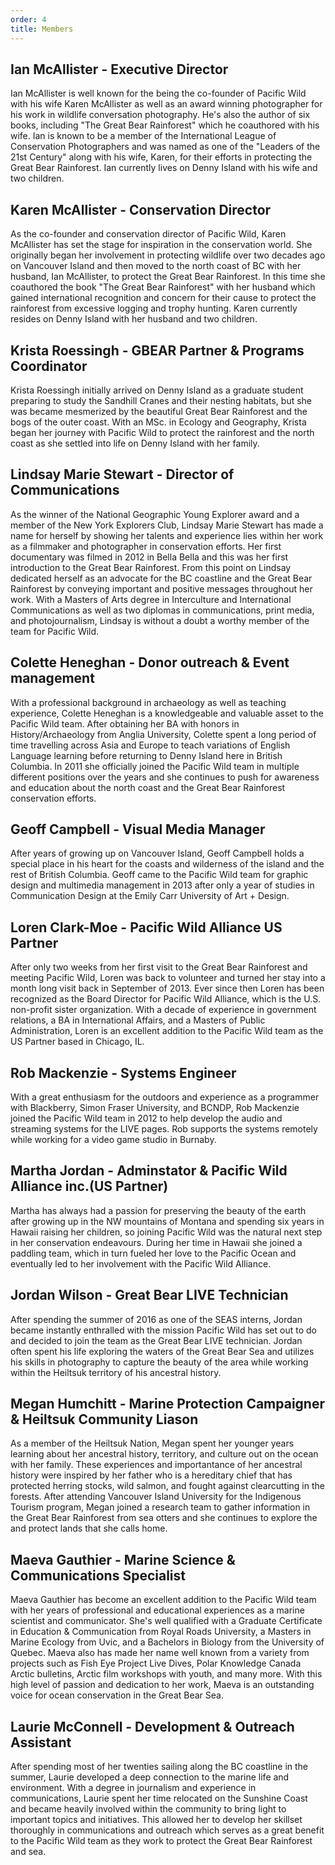 ```yaml
---
order: 4
title: Members
---
```


## Ian McAllister - Executive Director


Ian McAllister is well known for the being the co-founder of Pacific Wild with his wife Karen McAllister as well as an award winning photographer for his work in wildlife conversation photography. He's also the author of six books, including "The Great Bear Rainforest" which he coauthored with his wife. Ian is known to be a member of the International League of Conservation Photographers and was named as one of the "Leaders of the 21st Century" along with his wife, Karen, for their efforts in protecting the Great Bear Rainforest. Ian currently lives on Denny Island with his wife and two children.


## Karen McAllister - Conservation Director

As the co-founder and conservation director of Pacific Wild, Karen McAllister has set the stage for inspiration in the conservation world. She originally began her involvement in protecting wildlife over two decades ago on Vancouver Island and then moved to the north coast of BC with her husband, Ian McAllister, to protect the Great Bear Rainforest. In this time she coauthored the book "The Great Bear Rainforest" with her husband which gained international recognition and concern for their cause to protect the rainforest from excessive logging and trophy hunting. Karen currently resides on Denny Island with her husband and two children.  


## Krista Roessingh - GBEAR Partner & Programs Coordinator

Krista Roessingh initially arrived on Denny Island as a graduate student preparing to study the Sandhill Cranes and their nesting habitats, but she was became mesmerized by the beautiful Great Bear Rainforest and the bogs of the outer coast. With an MSc. in Ecology and Geography, Krista began her journey with Pacific Wild to protect the rainforest and the north coast as she settled into life on Denny Island with her family.


## Lindsay Marie Stewart - Director of Communications

As the winner of the National Geographic Young Explorer award and a member of the New York Explorers Club, Lindsay Marie Stewart has made a name for herself by showing her talents and experience lies within her work as a filmmaker and photographer in conservation efforts. Her first documentary was filmed in 2012 in Bella Bella and this was her first introduction to the Great Bear Rainforest. From this point on Lindsay dedicated herself as an advocate for the BC coastline and the Great Bear Rainforest by conveying important and positive messages throughout her work. With a Masters of Arts degree in Interculture and International Communications as well as two diplomas in communications, print media, and photojournalism, Lindsay is without a doubt a worthy member of the team for Pacific Wild.  


## Colette Heneghan - Donor outreach & Event management

With a professional background in archaeology as well as teaching experience, Colette Heneghan is a knowledgeable and valuable asset to the Pacific Wild team. After obtaining her BA with honors in History/Archaeology from Anglia University, Colette spent a long period of time travelling across Asia and Europe to teach variations of English Language learning before returning to Denny Island here in British Columbia. In 2011 she officially joined the Pacific Wild team in multiple different positions over the years and she continues to push for awareness and education about the north coast and the Great Bear Rainforest conservation efforts. 


## Geoff Campbell - Visual Media Manager

After years of growing up on Vancouver Island, Geoff Campbell holds a special place in his heart for the coasts and wilderness of the island and the rest of British Columbia. Geoff came to the Pacific Wild team for graphic design and multimedia management in 2013 after only a year of studies in Communication Design at the Emily Carr University of Art + Design. 

## Loren Clark-Moe - Pacific Wild Alliance US Partner

After only two weeks from her first visit to the Great Bear Rainforest and meeting Pacific Wild, Loren was back to volunteer and turned her stay into a month long visit back in September of 2013. Ever since then Loren has been recognized as the Board Director for Pacific Wild Alliance, which is the U.S. non-profit sister organization. With a decade of experience in government relations, a BA in International Affairs, and a Masters of Public Administration, Loren is an excellent addition to the Pacific Wild team as the US Partner based in Chicago, IL. 

## Rob Mackenzie - Systems Engineer

With a great enthusiasm for the outdoors and experience as a programmer with Blackberry, Simon Fraser University, and BCNDP, Rob Mackenzie joined the Pacific Wild team in 2012 to help develop the audio and streaming systems for the LIVE pages. Rob supports the systems remotely while working for a video game studio in Burnaby.

## Martha Jordan - Adminstator & Pacific Wild Alliance inc.(US Partner)

Martha has always had a passion for preserving the beauty of the earth after growing up in the NW mountains of Montana and spending six years in Hawaii raising her children, so joining Pacific Wild was the natural next step in her conservation endeavours. During her time in Hawaii she joined a paddling team, which in turn fueled her love to the Pacific Ocean and eventually led to her involvement with the Pacific Wild Alliance. 

## Jordan Wilson - Great Bear LIVE Technician

After spending the summer of 2016 as one of the SEAS interns, Jordan became instantly enthralled with the mission Pacific Wild has set out to do and decided to join the team as the Great Bear LIVE technician. Jordan often spent his life exploring the waters of the Great Bear Sea and utilizes his skills in photography to capture the beauty of the area while working within the Heiltsuk territory of his ancestral history.

## Megan Humchitt - Marine Protection Campaigner & Heiltsuk Community Liason

As a member of the Heiltsuk Nation, Megan spent her younger years learning about her ancestral history, territory, and culture out on the ocean with her family. These experiences and importantance of her ancestral history were inspired by her father who is a hereditary chief that has protected herring stocks, wild salmon, and fought against clearcutting in the forests. After attending Vancouver Island University for the Indigenous Tourism program, Megan joined a research team to gather information in the Great Bear Rainforest from sea otters and she continues to explore the and protect lands that she calls home.

## Maeva Gauthier - Marine Science & Communications Specialist

Maeva Gauthier has become an excellent addition to the Pacific Wild team with her years of professional and educational experiences as a marine scientist and communicator. She's well qualified with a Graduate Certificate in Education & Communication from Royal Roads University, a Masters in Marine Ecology from Uvic, and a Bachelors in Biology from the University of Quebec. Maeva also has made her name well known from a variety from projects such as Fish Eye Project Live Dives, Polar Knowledge Canada Arctic bulletins, Arctic film workshops with youth, and many more. With this high level of passion and dedication to her work, Maeva is an outstanding voice for ocean conservation in the Great Bear Sea.

## Laurie McConnell - Development & Outreach Assistant

After spending most of her twenties sailing along the BC coastline in the summer, Laurie developed a deep connection to the marine life and environment. With a degree in journalism and experience in communications, Laurie spent her time relocated on the Sunshine Coast and became heavily involved within the community to bring light to important topics and initiatives. This allowed her to develop her skillset thoroughly in communications and outreach which serves as a great benefit to the Pacific Wild team as they work to protect the Great Bear Rainforest and sea.



